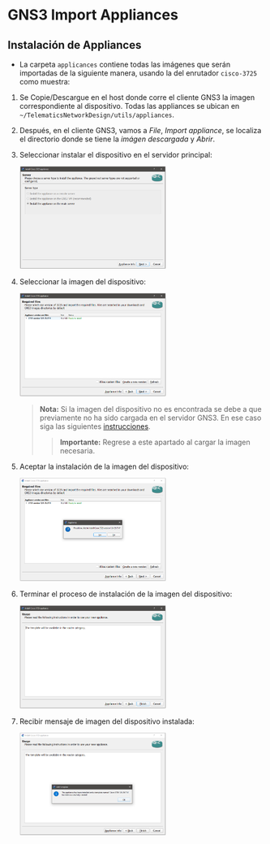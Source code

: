 # GNS3 Import Appliances

## Instalación de Appliances

- La carpeta `applicances` contiene todas las imágenes que serán importadas de la siguiente manera, usando la del enrutador `cisco-3725` como muestra:

1. Se Copie/Descargue en el host donde corre el cliente GNS3 la imagen correspondiente al dispositivo. Todas las appliances se ubican en `~/TelematicsNetworkDesign/utils/appliances`.

2. Después, en el cliente GNS3, vamos a *File*, *Import appliance*, se localiza el directorio donde se tiene la *imágen descargada* y *Abrir*.

3. Seleccionar instalar el dispositivo en el servidor principal:

    <img src="./img/1.PNG"  width="60%" height="30%">

4. Seleccionar la imagen del dispositivo:

    <img src="./img/2.PNG"  width="60%" height="30%">

    > **Nota:** Si la imagen del dispositivo no es encontrada se debe a que previamente no ha sido cargada en el servidor GNS3. En  ese caso siga las siguientes [instrucciones](../GNS3MissingImages/README.md).
    >> **Importante:** Regrese a este apartado al cargar la imagen necesaria.

5. Aceptar la instalación de la imagen del dispositivo:

    <img src="./img/3.PNG"  width="60%" height="30%">

6. Terminar el proceso de instalación de la imagen del dispositivo:

    <img src="./img/4.PNG"  width="60%" height="30%">

7. Recibir mensaje de imagen del dispositivo instalada:

    <img src="./img/5.PNG"  width="60%" height="30%">